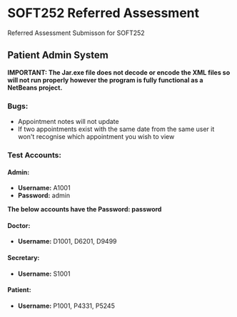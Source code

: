 # SOFT252 Referred Assessment

Referred Assessment Submisson for SOFT252

## Patient Admin System
**IMPORTANT: The Jar.exe file does not decode or encode the XML files so will not run properly however the program is fully functional as a NetBeans project.**

### Bugs:
- Appointment notes will not update
- If two appointments exist with the same date from the same user it won't recognise which appointment you wish to view

### Test Accounts:
#### Admin:
- **Username:** A1001
- **Password:** admin

**The below accounts have the Password: password**
#### Doctor:
- **Username:** D1001, D6201, D9499

#### Secretary:
- **Username:** S1001

#### Patient:
- **Username:** P1001, P4331, P5245
